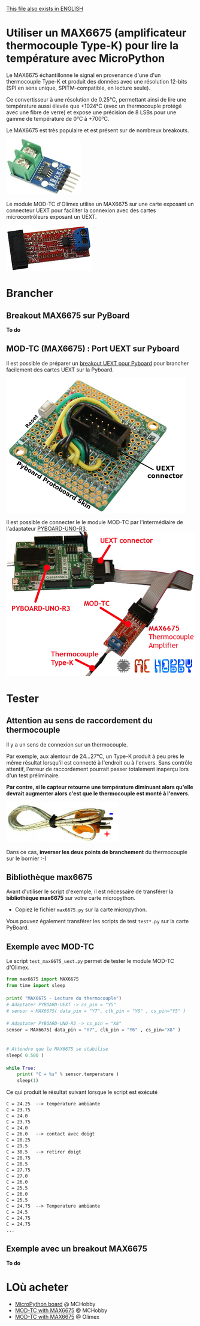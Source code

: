 [This file also exists in ENGLISH](readme_ENG.md)

# Utiliser un MAX6675 (amplificateur thermocouple Type-K) pour lire la température avec MicroPython

Le MAX6675 échantillonne le signal en provenance d'une d'un thermocouple Type-K et produit des données avec une résolution 12-bits (SPI en sens unique, SPITM-compatible, en lecture seule).

Ce convertisseur à une résolution de 0.25°C, permettant ainsi de lire une température aussi élevée que +1024°C (avec un thermocouple protégé avec une fibre de verre) et expose une précision de 8 LSBs pour une gamme de température de 0°C à +700°C.

Le MAX6675 est très populaire et est présent sur de nombreux breakouts.

![MAX6675 breakout](docs/_static/max6675-breakout-3.jpg)

Le module MOD-TC d'Olimex utilise un MAX6675 sur une carte exposant un connecteur UEXT pour faciliter la connexion avec des cartes microcontrôleurs exposant un UEXT.

![MOD-TC d'Olimex avec MAX6675](docs/_static/mod-tc.jpg)

# Brancher

##  Breakout MAX6675 sur PyBoard

__To do__

## MOD-TC (MAX6675) : Port UEXT sur Pyboard

Il est possible de préparer un [breakout UEXT pour Pyboard](https://github.com/mchobby/pyboard-driver/tree/master/UEXT) pour brancher facilement des cartes UEXT sur la Pyboard.

![MAX6675 to Pyboard-UNO-R3](docs/_static/UEXT-Breakout-LowRes.jpg)

Il est possible de connecter le le module MOD-TC par l'intermédiaire de l'adaptateur [PYBOARD-UNO-R3](https://github.com/mchobby/pyboard-driver/tree/master/UNO-R3).
![MAX6675 to Pyboard-UNO-R3](docs/_static/max6675-to-PYBOARD-UNO-R3.jpg)

# Tester

## Attention au sens de raccordement du thermocouple
Il y a un sens de connexion sur un thermocouple.

Par exemple, aux alentour de 24...27°C, un Type-K produit à peu près le même résultat lorsqu'il est connecté à l'endroit ou à l'envers.
Sans contrôle attentif, l'erreur de raccordement pourrait passer totalement inaperçu lors d'un test préliminaire.

__Par contre, si le capteur retourne une température diminuant alors qu'elle devrait augmenter alors c'est que le thermocouple est monté à l'envers.__

![thermocouple type-k polarisé](docs/_static/type-k.jpg)

Dans ce cas, __inverser les deux points de branchement__ du thermocouple sur le bornier :-)

## Bibliothèque max6675

Avant d'utiliser le script d'exemple, il est nécessaire de transférer la __bibliothèque max6675__ sur votre carte micropython.
* Copiez le fichier `max6675.py` sur la carte micropython.

Vous pouvez également transférer les scripts de test `test*.py` sur la carte PyBoard.

## Exemple avec MOD-TC

Le script `test_max6675_uext.py` permet de tester le module MOD-TC d'Olimex.

``` python
from max6675 import MAX6675
from time import sleep

print( "MAX6675 - Lecture du thermocouple")
# Adaptater PYBOARD-UEXT -> cs_pin = "Y5"
# sensor = MAX6675( data_pin = "Y7", clk_pin = "Y6" , cs_pin="Y5" )

# Adaptater PYBOARD-UNO-R3 -> cs_pin = "X8"
sensor = MAX6675( data_pin = "Y7", clk_pin = "Y6" , cs_pin="X8" )


# Attendre que le MAX6675 se stabilise
sleep( 0.500 )

while True:
	print( "C = %s" % sensor.temperature )
	sleep(1)
```

Ce qui produit le résultat suivant lorsque le script est exécuté

```
C = 24.25  --> température ambiante
C = 23.75
C = 24.0
C = 23.75
C = 24.0
C = 26.0   --> contact avec doigt
C = 28.25
C = 29.5
C = 30.5   --> retirer doigt
C = 28.75
C = 28.5
C = 27.75
C = 27.0
C = 26.0
C = 25.5
C = 26.0
C = 25.5
C = 24.75  --> Temperature ambiante
C = 24.5
C = 24.75
C = 24.75
...
```

## Exemple avec un breakout MAX6675

__To do__

# LOù acheter
* [MicroPython board](https://shop.mchobby.be/fr/56-micropython) @ MCHobby
* [MOD-TC with MAX6675](https://shop.mchobby.be/fr/nouveaute/1623-mod-tc-interface-thermo-couple-type-k-avec-max6675-et-connecteur-uext-3232100016231-olimex.html) @ MCHobby
* [MOD-TC with MAX6675](https://www.olimex.com/Products/Modules/Sensors/MOD-TC/open-source-hardware) @ Olimex
